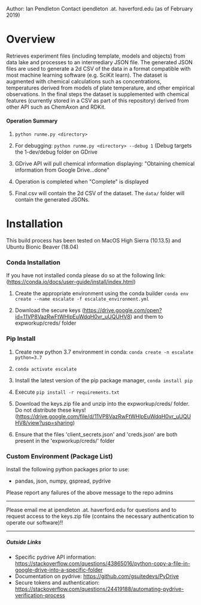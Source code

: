 Author: Ian Pendleton 
Contact ipendleton .at. haverford.edu (as of February 2019)

Overview
=================
Retrieves experiment files (including template, models and objects) from data lake and processes to an intermediary
JSON file.  The generated JSON files are used to generate a 2d CSV of the data in a format compatible with most 
machine learning software (e.g. SciKit learn).  The dataset is augmented with chemical calculations such as concentrations, 
temperatures derived from models of plate temperature, and other empirical observations.  In the final steps the dataset 
is supplemented with chemical features (currently stored in a CSV as part of this repository) derived from other API 
such as ChemAxon and RDKit.
 
#### Operation Summary
1. `python runme.py <directory>` 
  
2. For debugging:  `python runme.py <directory> --debug 1` (Debug targets the 1-dev/debug folder on GDrive
  
3. GDrive API will pull chemical information displaying: "Obtaining chemical information from Google Drive...done" 

4. Operation is completed when "Complete" is displayed

5. Final.csv will contain the 2d CSV of the dataset.  The `data/` folder will contain the generated JSONs.

Installation
============
  This build process has been tested on MacOS High Sierra (10.13.5) and Ubuntu Bionic Beaver (18.04)
  
### Conda Installation
If you have not installed conda please do so at the following link: (https://conda.io/docs/user-guide/install/index.html)

1. Create the appropriate environment using the conda builder `conda env create --name escalate -f escalate_environment.yml`

2. Download the secure keys (https://drive.google.com/open?id=11VP8VazRwFtWHlpEuWdqH0vr_uUQUHV8) and them to expworkup/creds/ folder


### Pip Install

1. Create new python 3.7 environment in conda: `conda create -n escalate python=3.7`

2. `conda activate escalate`

3. Install the latest version of the pip package manager, `conda install pip`

4. Execute `pip install -r requirements.txt`
   
5. Download the keys.zip file and unzip into the expworkup/creds/ folder. Do not distribute these keys! (https://drive.google.com/file/d/11VP8VazRwFtWHlpEuWdqH0vr_uUQUHV8/view?usp=sharing)
6. Ensure that the files 'client_secrets.json' and 'creds.json' are both present in the 'expworkup/creds/' folder

### Custom Environment (Package List)
Install the following python packages prior to use:
- pandas, json, numpy, gspread, pydrive

Please report any failures of the above message to the repo admins

----------------

Please email me at ipendleton .at. haverford.edu for questions and to request access to the keys.zip file 
(contains the necessary authentication to operate our software)!!

----------------

##### Outside Links
* Specific pydrive API information: https://stackoverflow.com/questions/43865016/python-copy-a-file-in-google-drive-into-a-specific-folder
* Documentation on pydrive: https://github.com/gsuitedevs/PyDrive
* Secure tokens and authentication: https://stackoverflow.com/questions/24419188/automating-pydrive-verification-process

